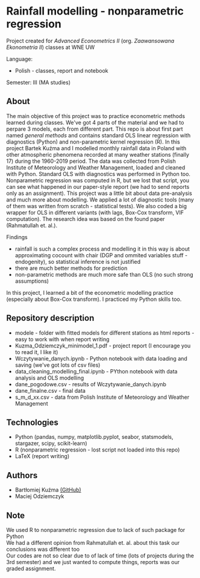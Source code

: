 # Rainfall modelling - nonparametric regression
Project created for *Advanced Econometrics II* (org. *Zaawansowana Ekonometria II*) classes at WNE UW

Language:
 - Polish - classes, report and notebook

Semester: III (MA studies)

## About
The main objective of this project was to practice econometric methods learned during classes. We've got 4 parts of the material and we had to perpare 3 models, each from different part. This repo is about first part named *general methods* and contains standard OLS linear regression with diagnostics (Python) and non-parametric kernel regression (R). In this project Bartek Kuźma and I modelled monthly rainfall data in Poland with other atmospheric phenomena recorded at many weather stations (finally 17) during the 1960-2019 period. The data was collected from Polish Institute of Meteorology and Weather Management, loaded and cleaned with Python. Standard OLS with diagnostics was performed in Python too. Nonparametric regression was computed in R, but we lost that script, you can see what happened in our paper-style report (we had to send reports only as an assignment). This project was a little bit about data pre-analysis and much more about modelling. We applied a lot of diagnostic tools (many of them was written from scratch - statistical tests). We also coded a big wrapper for OLS in different variants (with lags, Box-Cox transform, VIF computation). The research idea was based on the found paper (Rahmatullah et. al.).

Findings
 - rainfall is such a complex process and modelling it in this way is about approximating cocount with chair (DGP and ommited variables stuff - endogenity), so statistical inference is not justified
 - there are much better methods for prediction
 - non-parametric methods are much more safe than OLS (no such strong assumptions)

In this project, I learned a bit of the econometric modelling practice (especially about Box-Cox transform). I practiced my Python skills too.

## Repository description
 - modele - folder with fitted models for different stations as html reports - easy to work with when report writing
 - Kuzma_Odziemczyk_minimodel_1.pdf - project report (I encourage you to read it, I like it)
 - Wczytywanie_danych.ipynb - Python notebook with data loading and saving (we've got lots of csv files)
 - data_cleaning_modelling_final.ipynb - PYthon notebook with data analysis and OLS modelling 
 - dane_pogodowe.csv - results of Wczytywanie_danych.ipynb 
 - dane_finalne.csv - final data
 - s_m_d_xx.csv - data from Polish Institute of Meteorology and Weather Management

## Technologies
 - Python (pandas, numpy, matplotlib.pyplot, seabor, statsmodels, stargazer, scipy, scikit-learn)
 - R (nonparametric regression - lost script not loaded into this repo)
 - LaTeX (report writing)
 
 ## Authors
  - Bartłomiej Kuźma [(GitHub)](https://github.com/bartekkuzma?fbclid=IwAR3ECTUCuv44NIAUiOLB8H-LDyHMCyUPCQr86Z4KgH2-iaOHVSz6uatXZQY)
  - Maciej Odziemczyk
 
 ## Note
 We used R to nonparametric regression due to lack of such package for Python<br>
 We had a different opinion from Rahmatullah et. al. about this task our conclusions was different too<br>
 Our codes are not so clear due to of lack of time (lots of projects during the 3rd semester) and we just wanted to compute things, reports was our graded assignment. 
